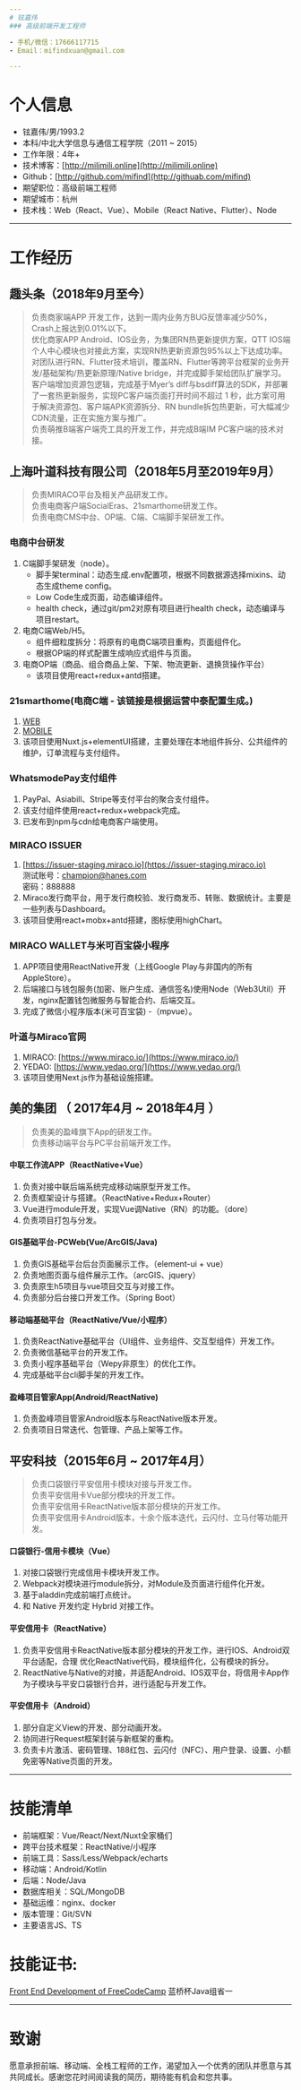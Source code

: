 ```yaml
---
# 铉嘉伟
### 高级前端开发工程师

- 手机/微信：17666117715 
- Email：mifindxuan@gmail.com

---
```


# 个人信息

 - 铉嘉伟/男/1993.2
 - 本科/中北大学信息与通信工程学院（2011 ~ 2015）
 - 工作年限：4年+
 - 技术博客：[http://milimili.online](http://milimili.online)
 - Github：[http://github.com/mifind](http://githuab.com/mifind)
 - 期望职位：高级前端工程师
 - 期望城市：杭州
 - 技术栈：Web（React、Vue）、Mobile（React Native、Flutter）、Node

---

# 工作经历
## 趣头条（2018年9月至今）
> 负责商家端APP 开发工作，达到一周内业务方BUG反馈率减少50%，Crash上报达到0.01%以下。<br>
> 优化商家APP Android、IOS业务，为集团RN热更新提供方案，QTT IOS端个人中心模块也对接此方案，实现RN热更新资源包95%以上下达成功率。<br>
> 对团队进行RN、Flutter技术培训，覆盖RN、Flutter等跨平台框架的业务开发/基础架构/热更新原理/Native bridge，并完成脚手架给团队扩展学习。<br>
> 客户端增加资源包逻辑，完成基于Myer’s diff与bsdiff算法的SDK，并部署了一套热更新服务，实现PC客户端页面打开时间不超过 1 秒，此方案可用于解决资源包、客户端APK资源拆分、RN bundle拆包热更新，可大幅减少CDN流量，正在实施方案与推广。<br>
> 负责萌推B端客户端壳工具的开发工作，并完成B端IM PC客户端的技术对接。<br>

## 上海叶道科技有限公司（2018年5月至2019年9月）
> 负责MIRACO平台及相关产品研发工作。<br>
> 负责电商客户端SocialEras、21smarthome研发工作。<br>
> 负责电商CMS中台、OP端、C端、C端脚手架研发工作。

### 电商中台研发
1. C端脚手架研发（node）。
	* 脚手架terminal：动态生成.env配置项，根据不同数据源选择mixins、动态生成theme config。
	* Low Code生成页面，动态编译组件。
    * health check，通过git/pm2对原有项目进行health check，动态编译与项目restart。
2. 电商C端Web/H5。 
	* 组件细粒度拆分：将原有的电商C端项目重构，页面组件化。
	* 根据OP端的样式配置生成响应式组件与页面。
3. 电商OP端（商品、组合商品上架、下架、物流更新、退换货操作平台）
	* 该项目使用react+redux+antd搭建。

### 21smarthome(电商C端 - 该链接是根据运营中泰配置生成。)
1. [WEB](https://21smarthome.com/product/1080p-dome-camera)
2. [MOBILE](https://21smarthome.com/product/1080p-dome-camera)<br/>
3. 该项目使用Nuxt.js+elementUI搭建，主要处理在本地组件拆分、公共组件的维护，订单流程与支付组件。

### WhatsmodePay支付组件
1. PayPal、Asiabill、Stripe等支付平台的聚合支付组件。
2. 该支付组件使用react+redux+webpack完成。
3. 已发布到npm与cdn给电商客户端使用。

### MIRACO ISSUER
1.  [https://issuer-staging.miraco.io](https://issuer-staging.miraco.io) <br/>
测试账号：champion@hanes.com<br/>
密码：888888
2. Miraco发行商平台，用于发行商校验、发行商发币、转账、数据统计。主要是一些列表与Dashboard。
3. 该项目使用react+mobx+antd搭建，图标使用highChart。

### MIRACO WALLET与米可百宝袋小程序
1. APP项目使用ReactNative开发（上线Google Play与非国内的所有AppleStore）。
2. 后端接口与钱包服务(加密、账户生成、通信签名)使用Node（Web3Util）开发，nginx配置钱包微服务与智能合约、后端交互。
3. 完成了微信小程序版本(米可百宝袋) -（mpvue）。

### 叶道与Miraco官网
1. MIRACO: [https://www.miraco.io/](https://www.miraco.io/)
2. YEDAO: [https://www.yedao.org/](https://www.yedao.org/)
3. 该项目使用Next.js作为基础设施搭建。

## 美的集团 （ 2017年4月 ~ 2018年4月 ）
> 负责美的盈峰旗下App的研发工作。<br>
> 负责移动端平台与PC平台前端开发工作。<br>

#### 中联工作流APP（ReactNative+Vue）
1. 负责对接中联后端系统完成移动端原型开发工作。
2. 负责框架设计与搭建。（ReactNative+Redux+Router）
3. Vue进行module开发，实现Vue调Native（RN）的功能。（dore）
4. 负责项目打包与分发。

#### GIS基础平台-PCWeb(Vue/ArcGIS/Java)
1. 负责GIS基础平台后台页面展示工作。（element-ui + vue）
2. 负责地图页面与组件展示工作。（arcGIS、jquery）
3. 负责原生h5项目与vue项目交互与对接工作。
4. 负责部分后台接口开发工作。（Spring Boot）

#### 移动端基础平台（ReactNative/Vue/小程序）
1. 负责ReactNative基础平台（UI组件、业务组件、交互型组件）开发工作。
2. 负责微信基础平台的开发工作。
3. 负责小程序基础平台（Wepy非原生）的优化工作。
4. 完成基础平台cli脚手架的开发工作。

#### 盈峰项目管家App(Android/ReactNative)
1. 负责盈峰项目管家Android版本与ReactNative版本开发。
2. 负责项目日常迭代、包管理、产品上架等工作。

## 平安科技（2015年6月 ~ 2017年4月）
> 负责口袋银行平安信用卡模块对接与开发工作。<br>
> 负责平安信用卡Vue部分模块的开发工作。<br>
> 负责平安信用卡ReactNative版本部分模块的开发工作。<br>
> 负责平安信用卡Android版本，十余个版本迭代，云闪付、立马付等功能开发。

#### 口袋银行-信用卡模块（Vue）
1. 对接口袋银行完成信用卡模块开发工作。
2. Webpack对模块进行module拆分，对Module及页面进行组件化开发。
3. 基于aladdin完成前端打点统计。
4. 和 Native 开发约定 Hybrid 对接工作。

#### 平安信用卡（ReactNative）
1. 负责平安信用卡ReactNative版本部分模块的开发工作，进行IOS、Android双平台适配，合理 优化ReactNative代码，模块组件化，公有模块的拆分。
2. ReactNative与Native的对接，并适配Android、IOS双平台，将信用卡App作为子模块与平安口袋银行合并，进行适配与开发工作。     

#### 平安信用卡（Android）
1. 部分自定义View的开发、部分动画开发。 
2. 协同进行Request框架封装与新框架的重构。 
3. 负责卡片激活、密码管理、188红包、云闪付（NFC）、用户登录、设置、小额免密等Native页面的开发。 

---

# 技能清单

- 前端框架：Vue/React/Next/Nuxt全家桶们
- 跨平台技术框架：ReactNative/小程序
- 前端工具：Sass/Less/Webpack/echarts
- 移动端：Android/Kotlin
- 后端：Node/Java
- 数据库相关：SQL/MongoDB
- 基础运维：nginx、docker
- 版本管理：Git/SVN
- 主要语言JS、TS

# 技能证书:
[Front End Development of FreeCodeCamp](https://www.freecodecamp.org/mifind/front-end-certification)
蓝桥杯Java组省一

---

# 致谢
愿意承担前端、移动端、全栈工程师的工作，渴望加入一个优秀的团队并愿意与其共同成长。感谢您花时间阅读我的简历，期待能有机会和您共事。
